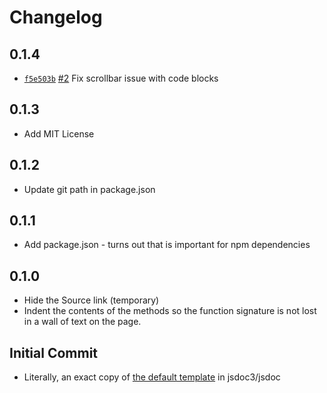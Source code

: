 # Changelog


## 0.1.4
- [`f5e503b`][f5e503b] [#2][2] Fix scrollbar issue with code blocks


## 0.1.3
- Add MIT License


## 0.1.2
- Update git path in package.json


## 0.1.1
- Add package.json - turns out that is important for npm dependencies


## 0.1.0
- Hide the Source link (temporary)
- Indent the contents of the methods so the function signature is not lost in
  a wall of text on the page.


## Initial Commit
- Literally, an exact copy of [the default template][default-template] in
  jsdoc3/jsdoc


[default-template]: https://github.com/jsdoc3/jsdoc/tree/master/templates/default




[2]: https://github.com/jamsyoung/turner-jsdoc-template/issues/2
[f5e503b]: https://github.com/jamsyoung/turner-jsdoc-template/commit/f5e503b047c06fbeff8fc9098f51930d7d780193

